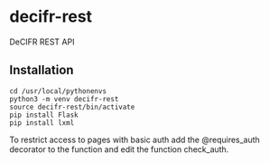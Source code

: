 # decifr-rest
DeCIFR REST API

## Installation

```
cd /usr/local/pythonenvs
python3 -m venv decifr-rest
source decifr-rest/bin/activate
pip install Flask
pip install lxml
```

To restrict access to pages with basic auth add the @requires_auth decorator to the function and edit the function check_auth.